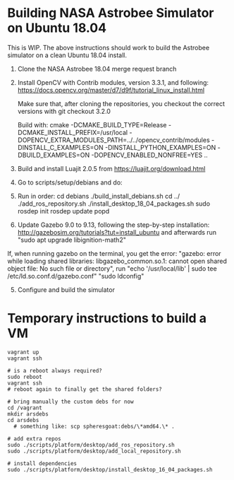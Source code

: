 # Building NASA Astrobee Simulator on Ubuntu 18.04

This is WIP. The above instructions should work to build the Astrobee simulator on a clean Ubuntu 18.04 install.
1. Clone the NASA Astrobee 18.04 merge request branch

2. Install OpenCV with Contrib modules, version 3.3.1, and following:
    https://docs.opencv.org/master/d7/d9f/tutorial_linux_install.html

    Make sure that, after cloning the repositories, you checkout the correct versions with
    git checkout 3.2.0

    Build with:
    cmake -DCMAKE_BUILD_TYPE=Release -DCMAKE_INSTALL_PREFIX=/usr/local -DOPENCV_EXTRA_MODULES_PATH=../../opencv_contrib/modules -DINSTALL_C_EXAMPLES=ON -DINSTALL_PYTHON_EXAMPLES=ON -DBUILD_EXAMPLES=ON -DOPENCV_ENABLED_NONFREE=YES ..

3. Build and install Luajit 2.0.5 from
  https://luajit.org/download.html  

4. Go to scripts/setup/debians and do:
  
3. Run in order:
    cd debians
    ./build_install_debians.sh
    cd ../
    ./add_ros_repository.sh
    ./install_desktop_18_04_packages.sh
    sudo rosdep init
    rosdep update
    popd

4. Update Gazebo 9.0 to 9.13, following the step-by-step installation:
  http://gazebosim.org/tutorials?tut=install_ubuntu
  and afterwards run
  "sudo apt upgrade libignition-math2"

  If, when running gazebo on the terminal, you get the error: "gazebo: error while loading shared libraries: libgazebo_common.so.1: cannot open shared object file: No such file or directory", run
  "echo '/usr/local/lib' | sudo tee /etc/ld.so.conf.d/gazebo.conf"
  "sudo ldconfig"
  

5. Configure and build the simulator









# Temporary instructions to build a VM

```
vagrant up
vagrant ssh

# is a reboot always required?
sudo reboot
vagrant ssh
# reboot again to finally get the shared folders?

# bring manually the custom debs for now
cd /vagrant
mkdir arsdebs
cd arsdebs
  # something like: scp spheresgoat:debs/\*amd64.\* .

# add extra repos
sudo ./scripts/platform/desktop/add_ros_repository.sh
sudo ./scripts/platform/desktop/add_local_repository.sh

# install dependencies
sudo ./scripts/platform/desktop/install_desktop_16_04_packages.sh

```
